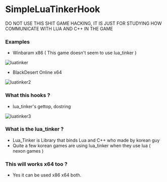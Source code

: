 # SimpleLuaTinkerHook

DO NOT USE THIS SHIT GAME HACKING, IT IS JUST FOR STUDYING HOW COMMUNICATE WITH LUA AND C++ IN THE GAME

### Examples

* Winbaram x86 ( This game doesn't seem to use lua_tinker )

![luatinker](https://user-images.githubusercontent.com/13113619/95670184-30c9ec80-0bc3-11eb-93fc-fe1a50e58f56.png)

* BlackDesert Online x64

![luatinker2](https://user-images.githubusercontent.com/13113619/95670234-95854700-0bc3-11eb-99db-5aef82302820.png)

### What this hooks ?

* lua_tinker's gettop, dostring

![luatinker3](https://user-images.githubusercontent.com/13113619/95670296-45f34b00-0bc4-11eb-8ba2-02968290f8f5.png)

### What is the lua_tinker ?

* Lua_Tinker is Library that binds Lua and C++ who made by korean guy
* Quite a few korean games are using lua_tinker when they use lua ( nexon games )

### This will works x64 too ?

* Yes it can be used x86 x64 both.
